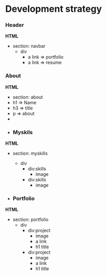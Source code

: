 # Development strategy

### Header

 **HTML**
- section: navbar
  - div
    -   a link => portfolio
    -   a link => resume


### About
 **HTML**
- section: about
- h1 => Name
- h3 => title
- p => about
- 
- ### Myskils
 **HTML**
 - section: myskills
    - div
      - div:skills
        - image
      - div:skills
        - image

- ### Portfolio
 **HTML**
 - section: portfolio
   - div
     - div:project
       - image
       - a link
       - h1 title
     - div:project
       - image
       - a link
       - h1 title
